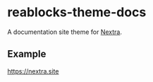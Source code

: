 # reablocks-theme-docs

A documentation site theme for [Nextra](https://github.com/shuding/nextra).

## Example

https://nextra.site
